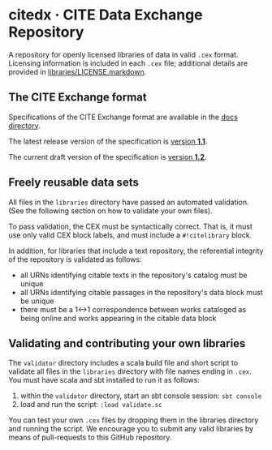 # citedx · CITE Data Exchange Repository

A repository for openly licensed libraries of data in valid `.cex` format. Licensing information is included in each `.cex` file;  additional details are provided in [libraries/LICENSE.markdown](libraries/LICENSE.markdown).

## The CITE Exchange format

Specifications of the CITE Exchange format are available in the [docs directory](docs).

The latest release version of the specification is [version **1.1**](docs/CEX-spec-1.1.md).

The current draft version of the specification is [version **1.2**](docs/CEX-spec-1.2.md).

## Freely reusable data sets

All files in the `libraries` directory have passed an automated validation. (See
the following section on how to validate your own files).

To pass validation, the CEX must be syntactically correct.  That is, it must use only valid CEX block labels, and must include a `#!citelibrary` block.

In addition, for libraries that include a text repository, the referential integrity of the repository is validated as follows:

- all URNs identifying  citable texts in the repository's catalog must be unique
- all URNs identifying citable passages in the repository's data block must be unique
- there must be a 1<->1 correspondence between works cataloged as being online and works appearing in the citable data block


## Validating and contributing your own libraries

The `validator` directory includes a scala build file and short script to validate all files in the `libraries` directory with file names ending in `.cex`.  You must have scala and sbt installed to run it as follows:

1. within the `validator` directory, start an sbt console session: `sbt console`
2. load and run the script:  `:load validate.sc`

You can test your own `.cex` files by dropping them in the libraries directory and running the script.  We encourage you to submit any valid libraries by means of pull-requests to this GitHub repository.
